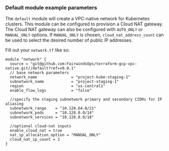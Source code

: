 ### Default module example parameters
The `default` module will create a VPC-native network for Kubernetes clusters. This module can be configured to provision a Cloud NAT gateway. The Cloud NAT gateway can also be configured with `AUTO_ONLY` or `MANUAL_ONLY` options. If `MANUAL_ONLY` is chosen, `cloud_nat_address_count` can be used to select the desired number of public IP addresses.

Fill out your `network.tf` like so:

```
module "network" {
  source = "git@github.com:FairwindsOps/terraform-gcp-vpc-native.git//default?ref=v0.0.1"
  // base network parameters
  network_name               = "project-kube-staging-1"
  subnetwork_name            = "project-staging-1"
  region                     = "us-central1"
  enable_flow_logs           = "false"

  //specify the staging subnetwork primary and secondary CIDRs for IP aliasing
  subnetwork_range    = "10.128.64.0/21"
  subnetwork_pods     = "10.128.0.0/14"
  subnetwork_services = "10.128.0.0/18"

  //optional cloud-nat inputs
  enable_cloud_nat = true
  nat_ip_allocation_option = "MANUAL_ONLY"
  cloud_nat_ip_count = 2
}
```
